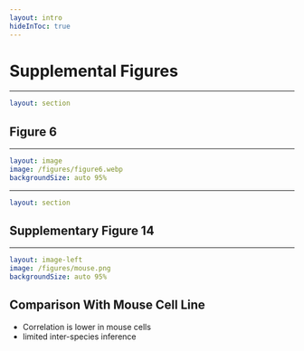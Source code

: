 ```yaml
---
layout: intro
hideInToc: true
---
```


# Supplemental Figures

---

```yaml
layout: section
```

## Figure 6

---

```yaml
layout: image
image: /figures/figure6.webp
backgroundSize: auto 95%
```

---

```yaml
layout: section
```

## Supplementary Figure 14

---

```yaml
layout: image-left
image: /figures/mouse.png
backgroundSize: auto 95%
```

## Comparison With Mouse Cell Line

- Correlation is lower in mouse cells
- limited inter-species inference
